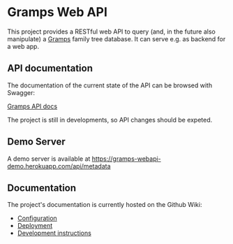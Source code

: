 # Gramps Web API

This project provides a RESTful web API to query (and, in the future also manipulate) a [Gramps](https://gramps-project.org) family tree database. It can serve e.g. as backend for a web app.


## API documentation

The documentation of the current state of the API can be browsed with Swagger:

[Gramps API docs](https://generator.swagger.io/?url=https://raw.githubusercontent.com/gramps-project/web-api/master/gramps_webapi/data/apispec.yaml)

The project is still in developments, so API changes should be expeted.

## Demo Server

A demo server is available at https://gramps-webapi-demo.herokuapp.com/api/metadata

## Documentation

The project's documentation is currently hosted on the Github Wiki:

- [Configuration](https://github.com/gramps-project/gramps-webapi/wiki/Configuration)
- [Deployment](https://github.com/gramps-project/gramps-webapi/wiki/Deployment)
- [Development instructions](https://github.com/gramps-project/gramps-webapi/wiki/Development-instructions)
